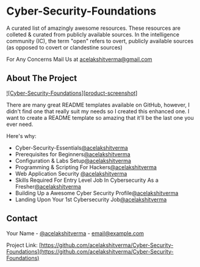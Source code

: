 # Cyber-Security-Foundations


A curated list of amazingly awesome resources. These resources are colleted & curated from publicly available sources. 
In the intelligence community (IC), the term "open" refers to overt, publicly available sources (as opposed to covert or clandestine sources)


For Any Concerns Mail Us at acelakshitverma@gmail.com

</p>



<!-- ABOUT THE PROJECT -->
## About The Project

[![Cyber-Security-Foundations][product-screenshot]](https://example.com)

There are many great README templates available on GitHub, however, I didn't find one that really suit my needs so I created this enhanced one. I want to create a README template so amazing that it'll be the last one you ever need.

Here's why:
* Cyber-Security-Essentials[@acelakshitverma](https://twitter.com/your_acelakshitverma)
* Prerequisites for Beginners[@acelakshitverma](https://twitter.com/your_acelakshitverma)
* Configuration & Labs Setup[@acelakshitverma](https://twitter.com/your_acelakshitverma)
* Programming & Scripting For Hackers[@acelakshitverma](https://twitter.com/your_acelakshitverma)
* Web Application Security [@acelakshitverma](https://twitter.com/your_acelakshitverma)
* Skills Required For Entry Level Job In Cybersecurity As a Fresher[@acelakshitverma](https://twitter.com/your_acelakshitverma)
* Building Up a Awesome Cyber Security Profile[@acelakshitverma](https://twitter.com/your_acelakshitverma)
* Landing Upon Your 1st Cybersecurity Job[@acelakshitverma](https://twitter.com/your_acelakshitverma)



<!-- CONTACT -->
## Contact

Your Name - [@acelakshitverma](https://twitter.com/your_acelakshitverma) - email@example.com

Project Link: [https://github.com/acelakshitverma/Cyber-Security-Foundations](https://github.com/acelakshitverma/Cyber-Security-Foundations)

